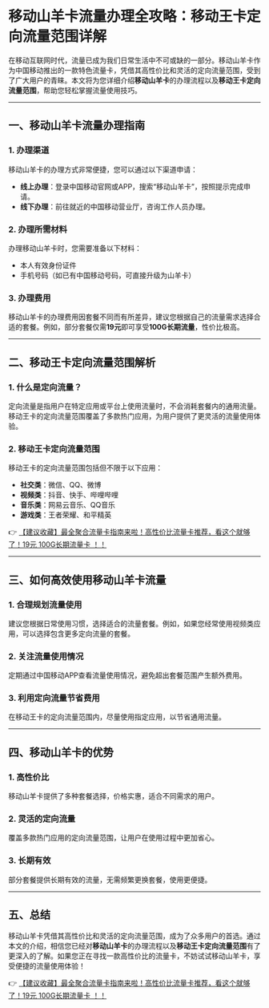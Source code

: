 # 移动山羊卡流量办理全攻略：移动王卡定向流量范围详解

在移动互联网时代，流量已成为我们日常生活中不可或缺的一部分。移动山羊卡作为中国移动推出的一款特色流量卡，凭借其高性价比和灵活的定向流量范围，受到了广大用户的青睐。本文将为您详细介绍**移动山羊卡**的办理流程以及**移动王卡定向流量范围**，帮助您轻松掌握流量使用技巧。

---

## 一、移动山羊卡流量办理指南

### 1. 办理渠道
移动山羊卡的办理方式非常便捷，您可以通过以下渠道申请：
- **线上办理**：登录中国移动官网或APP，搜索“移动山羊卡”，按照提示完成申请。
- **线下办理**：前往就近的中国移动营业厅，咨询工作人员办理。

### 2. 办理所需材料
办理移动山羊卡时，您需要准备以下材料：
- 本人有效身份证件
- 手机号码（如已有中国移动号码，可直接升级为山羊卡）

### 3. 办理费用
移动山羊卡的办理费用因套餐不同而有所差异，建议您根据自己的流量需求选择合适的套餐。例如，部分套餐仅需**19元**即可享受**100G长期流量**，性价比极高。

---

## 二、移动王卡定向流量范围解析

### 1. 什么是定向流量？
定向流量是指用户在特定应用或平台上使用流量时，不会消耗套餐内的通用流量。移动王卡的定向流量范围覆盖了多款热门应用，为用户提供了更灵活的流量使用体验。

### 2. 移动王卡定向流量范围
移动王卡的定向流量范围包括但不限于以下应用：
- **社交类**：微信、QQ、微博
- **视频类**：抖音、快手、哔哩哔哩
- **音乐类**：网易云音乐、QQ音乐
- **游戏类**：王者荣耀、和平精英

👉 [【建议收藏】最全聚合流量卡指南来啦！高性价比流量卡推荐，看这个就够了！19元 100G长期流量卡 ！！](https://bit.ly/Liuliangka)

---

## 三、如何高效使用移动山羊卡流量

### 1. 合理规划流量使用
建议您根据日常使用习惯，选择适合的流量套餐。例如，如果您经常使用视频类应用，可以选择包含更多定向流量的套餐。

### 2. 关注流量使用情况
定期通过中国移动APP查看流量使用情况，避免超出套餐范围产生额外费用。

### 3. 利用定向流量节省费用
在移动王卡的定向流量范围内，尽量使用指定应用，以节省通用流量。

---

## 四、移动山羊卡的优势

### 1. 高性价比
移动山羊卡提供了多种套餐选择，价格实惠，适合不同需求的用户。

### 2. 灵活的定向流量
覆盖多款热门应用的定向流量范围，让用户在使用过程中更加省心。

### 3. 长期有效
部分套餐提供长期有效的流量，无需频繁更换套餐，使用更便捷。

---

## 五、总结

移动山羊卡凭借其高性价比和灵活的定向流量范围，成为了众多用户的首选。通过本文的介绍，相信您已经对**移动山羊卡**的办理流程以及**移动王卡定向流量范围**有了更深入的了解。如果您正在寻找一款高性价比的流量卡，不妨试试移动山羊卡，享受便捷的流量使用体验！

👉 [【建议收藏】最全聚合流量卡指南来啦！高性价比流量卡推荐，看这个就够了！19元 100G长期流量卡 ！！](https://bit.ly/Liuliangka)
